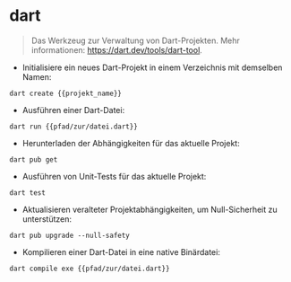 # dart

> Das Werkzeug zur Verwaltung von Dart-Projekten.
> Mehr informationen: <https://dart.dev/tools/dart-tool>.

- Initialisiere ein neues Dart-Projekt in einem Verzeichnis mit demselben Namen:

`dart create {{projekt_name}}`

- Ausführen einer Dart-Datei:

`dart run {{pfad/zur/datei.dart}}`

- Herunterladen der Abhängigkeiten für das aktuelle Projekt:

`dart pub get`

- Ausführen von Unit-Tests für das aktuelle Projekt:

`dart test`

- Aktualisieren veralteter Projektabhängigkeiten, um Null-Sicherheit zu unterstützen:

`dart pub upgrade --null-safety`

- Kompilieren einer Dart-Datei in eine native Binärdatei:

`dart compile exe {{pfad/zur/datei.dart}}`
